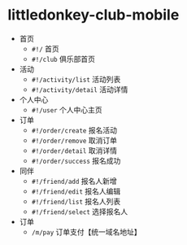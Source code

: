 # littledonkey-club-mobile


- 首页
    - `#!/` 首页
    - `#!/club` 俱乐部首页
- 活动
    - `#!/activity/list` 活动列表
    - `#!/activity/detail` 活动详情
- 个人中心
    - `#!/user` 个人中心主页
- 订单
    - `#!/order/create` 报名活动
    - `#!/order/remove` 取消订单
    - `#!/order/detail` 取消详情
    - `#!/order/success` 报名成功
- 同伴
    - `#!/friend/add` 报名人新增
    - `#!/friend/edit` 报名人编辑
    - `#!/friend/list` 报名人列表
    - `#!/friend/select` 选择报名人
- 订单
    - `/m/pay` 订单支付【统一域名地址】


